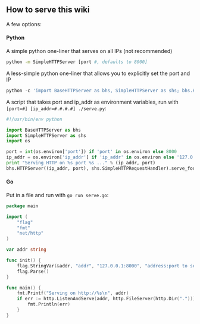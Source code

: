 ## How to serve this wiki

A few options:

#### Python

A simple python one-liner that serves on all IPs (not recommended)
```bash
python -m SimpleHTTPServer [port #, defaults to 8000]
```

A less-simple python one-liner that allows you to explicitly set the port and IP
```python
python -c 'import BaseHTTPServer as bhs, SimpleHTTPServer as shs; bhs.HTTPServer(("127.0.0.1", 8000), shs.SimpleHTTPRequestHandler).serve_forever()'
```

A script that takes port and ip_addr as environment variables, run with `[port=#] [ip_addr=#.#.#.#] ./serve.py`:

```python
#!/usr/bin/env python

import BaseHTTPServer as bhs
import SimpleHTTPServer as shs
import os

port = int(os.environ['port']) if 'port' in os.environ else 8000
ip_addr = os.environ['ip_addr'] if 'ip_addr' in os.environ else '127.0.0.1'
print "Serving HTTP on %s port %s ..." % (ip_addr, port)
bhs.HTTPServer((ip_addr, port), shs.SimpleHTTPRequestHandler).serve_forever()
```

#### Go

Put in a file and run with `go run serve.go`:

```go
package main

import (
	"flag"
	"fmt"
	"net/http"
)

var addr string

func init() {
	flag.StringVar(&addr, "addr", "127.0.0.1:8000", "address:port to serve on")
	flag.Parse()
}

func main() {
	fmt.Printf("Serving on http://%s\n", addr)
	if err := http.ListenAndServe(addr, http.FileServer(http.Dir("."))); err != nil {
		fmt.Println(err)
	}
}
```
